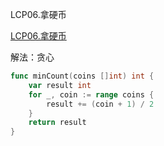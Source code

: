 LCP06.拿硬币

[LCP06.拿硬币](https://leetcode.cn/problems/na-ying-bi/)



解法：贪心



```go
func minCount(coins []int) int {
	var result int
	for _, coin := range coins {
		result += (coin + 1) / 2
	}
	return result
}
```
